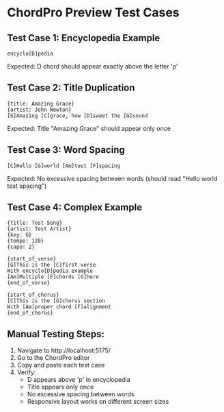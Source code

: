 # ChordPro Preview Test Cases

## Test Case 1: Encyclopedia Example
```
encyclo[D]pedia
```
Expected: D chord should appear exactly above the letter 'p'

## Test Case 2: Title Duplication
```
{title: Amazing Grace}
{artist: John Newton}
[G]Amazing [C]grace, how [D]sweet the [G]sound
```
Expected: Title "Amazing Grace" should appear only once

## Test Case 3: Word Spacing
```
[C]Hello [G]world [Am]test [F]spacing
```
Expected: No excessive spacing between words (should read "Hello world test spacing")

## Test Case 4: Complex Example
```
{title: Test Song}
{artist: Test Artist}
{key: G}
{tempo: 120}
{capo: 2}

{start_of_verse}
[G]This is the [C]first verse
With encyclo[D]pedia example
[Am]Multiple [F]chords [G]here
{end_of_verse}

{start_of_chorus}
[C]This is the [G]chorus section
With [Am]proper chord [F]alignment
{end_of_chorus}
```

## Manual Testing Steps:
1. Navigate to http://localhost:5175/
2. Go to the ChordPro editor
3. Copy and paste each test case
4. Verify:
   - D appears above 'p' in encyclopedia
   - Title appears only once
   - No excessive spacing between words
   - Responsive layout works on different screen sizes